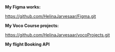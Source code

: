 **My Figma works:**

https://github.com/HelinaJarvesaar/Figma.git


**My Voco Course projects:**

https://github.com/HelinaJarvesaar/vocoProjects.git

**My flight Booking API**





<!---
HelinaJarvesaar/HelinaJarvesaar is a ✨ special ✨ repository because its `README.md` (this file) appears on your GitHub profile.
You can click the Preview link to take a look at your changes.
--->
